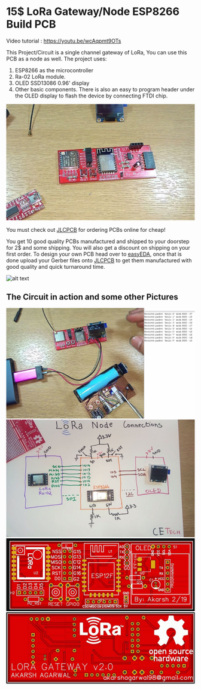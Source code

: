 # 15$ LoRa Gateway/Node ESP8266 Build PCB

Video tutorial : https://youtu.be/wcAqpmt9OTs

This Project/Circuit is a single channel gateway of LoRa, You can use this PCB as a node as well. The project uses:

1) ESP8266 as the microcontroller
2) Ra-02 LoRa module.
3) OLED SSD13086 0.96' display
4) Other basic components.
There is also an easy to program header under the OLED display to flash the device by connecting FTDI chip.

![alt text](https://github.com/akarsh98/ESP8266-Ra-02-arduino-code/blob/master/SCREENSHOTS/5.JPG?raw=true)




You must check out [JLCPCB](https://jlcpcb.com/m) for ordering PCBs online for cheap!

You get 10 good quality PCBs manufactured and shipped to your doorstep for 2$ and some shipping. You will also get a discount on shipping on your first order. To design your own PCB head over to [easyEDA](https://easyeda.com/), once that is done upload your Gerber files onto [JLCPCB](https://jlcpcb.com/m) to get them manufactured with good quality and quick turnaround time.

![alt text](https://github.com/akarsh98/DFRobot-LoRa-Firebeetle-Code/blob/master/SCREENSHOTS/JLCFULL.jpg?raw=true)


## The Circuit in action and some other Pictures

![alt text](https://github.com/akarsh98/ESP8266-Ra-02-arduino-code/blob/master/SCREENSHOTS/1.JPG?raw=true)
![alt text](https://github.com/akarsh98/ESP8266-Ra-02-arduino-code/blob/master/SCREENSHOTS/2.JPG?raw=true)
![alt text](https://github.com/akarsh98/ESP8266-Ra-02-arduino-code/blob/master/SCREENSHOTS/PCB_FRONT.JPG?raw=true)
![alt text](https://github.com/akarsh98/ESP8266-Ra-02-arduino-code/blob/master/SCREENSHOTS/PCB_BACK.JPG?raw=true)
